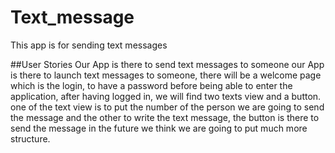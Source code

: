 # Text_message
This app is for sending text messages

##User Stories
Our App is there to send text messages to someone
our App is there to launch text messages to someone, there will be a welcome page which is the login, to have a password before being able to enter the application, 
after having logged in, we will find two texts view and a button. one of the text view is to put the number of the person we are going to send the message and the other 
to write the text message, the button is there to send the message in the future we think we are going to put much more structure.

